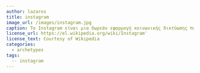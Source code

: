 ```yaml
---
author: lazaros
title: instagram
image_url: /images/instagram.jpg
caption: Το Instagram είναι μια δωρεάν εφαρμογή κοινωνικής δικτύωσης που δίνει την δυνατότητα επεξεργασίας και κοινοποίησης φωτογραφιών και βίντεο στο διαδίκτυο. Οι χρήστες μπορούν να μοιράζονται φωτογραφίες και βίντεο με τους ακολούθους ή με επιλεγμένη ομάδα φίλων, να σχολιάζουν και να δηλώνουν ότι μια δημοσίευση τους αρέσει.
license_url: https://el.wikipedia.org/wiki/Instagram'
license_text: Courtesy of Wikipedia
categories:
  - archetypes
tags:
  -- instagram
---
```

